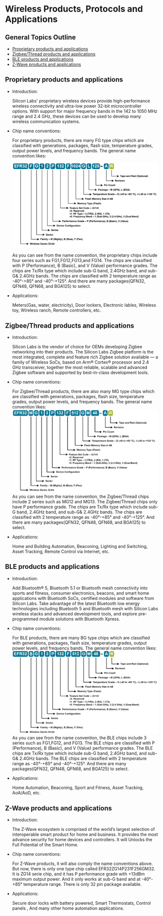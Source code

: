 # Wireless Products, Protocols and Applications
## General Topics Outline

  * [Proprietary products and applications](#proprietary-products-and-applications)
  * [Zigbee/Thread products and applications](#zigbeethread-products-and-applications)
  * [BLE products and applications](#ble-products-and-applications)
  * [Z-Wave products and applications](#z-wave-products-and-applications)

## Proprietary products and applications
- Introduction: 

  Silicon Labs' proprietary wireless devices provide high-performance wireless connectivity and ultra-low power 32-bit microcontroller options. With support for major frequency bands in the 142 to 1050 MHz range and 2.4 GHz, these devices can be used to develop many wireless communication systems.
- Chip name conventions:

  For proprietary products, there are many FG type chips which are classified with generations, packages, flash size, temperature grades, output power levels, and frequency bands. The general name convention likes:

  ![](../images/HW-Wireless-Products/NameConvention-1.png)

  As you can see from the name convention, the proprietary chips include four series such as FG1,FG12,FG13,and FG14. The chips are classified with  P (Performance), B (Basic), and V (Value) performance grades. The chips are Tx/Rx type which include sub-G band, 2.4GHz band, and sub-G& 2.4GHz bands. The chips are classified with 2 temperature range as -40°-+85° and -40°-+125°. And there are many packages(QFN32, QFN48, QFN68, and BGA125) to select. 
- Applications:

  Meters(Gas, water, electricity), Door lockers, Electronic lables, Wireless toy, Wireless ranch, Remote controllers, etc.
## Zigbee/Thread products and applications
- Introduction: 

  Silicon Labs is the vendor of choice for OEMs developing Zigbee networking into their products. The Silicon Labs Zigbee platform is the most integrated, complete and feature rich Zigbee solution available — a family of Wireless SoCs, based on Arm® Cortex® processor and 2.4 GHz transceiver, together the most reliable, scalable and advanced Zigbee software and supported by best-in-class development tools.
- Chip name conventions:

  For Zigbee/Thread products, there are also many MG type chips which are classified with generations, packages, flash size, temperature grades, output power levels, and frequency bands. The general name convention likes:
![](../images/HW-Wireless-Products/NameConvention-2.png)
  As you can see from the name convention, the Zigbee/Thread chips include 2 series such as MG12 and MG13. The Zigbee/Thread chips only have  P performance grade. The chips are Tx/Rx type which include sub-G band, 2.4GHz band, and sub-G& 2.4GHz bands. The chips are classified with 2 temperature range as -40°-+85° and -40°-+125°. And there are many packages(QFN32, QFN48, QFN68, and BGA125) to select. 
- Applications:

  Home and Building Automation, Beaconing, Lighting and Switching, Asset Tracking, Remote Control via Internet, etc.

## BLE products and applications
- Introduction: 

  Add Bluetooth® 5, Bluetooth 5.1 or Bluetooth mesh connectivity into sports and fitness, consumer electronics, beacons, and smart home applications with Bluetooth SoCs, certified modules and software from Silicon Labs. Take advantage of the latest Bluetooth low energy technologies including Bluetooth 5 and Bluetooth mesh with Silicon Labs wireless stacks and advanced development tools, and explore pre-programmed module solutions with Bluetooth Xpress.
- Chip name conventions:

  For BLE products, there are many BG type chips which are classified with generations, packages, flash size, temperature grades, output power levels, and frequency bands. The general name convention likes:
![](../images/HW-Wireless-Products/NameConvention-3.png)
  As you can see from the name convention, the BLE chips include 3 series such as FG1,FG12, and FG13. The BLE chips are classified with  P (Performance), B (Basic), and V (Value) performance grades. The BLE chips are Tx/Rx type which include sub-G band, 2.4GHz band, and sub-G& 2.4GHz bands. The BLE chips are classified with 2 temperature range as -40°-+85° and -40°-+125°. And there are many packages(QFN32, QFN48, QFN68, and BGA125) to select. 
- Applications:

  Home Automation, Beaconing, Sport and Fitness, Asset Tracking, AoA/AoD, etc.

## Z-Wave products and applications
- Introduction: 

  The Z-Wave ecosystem is comprised of the world’s largest selection of interoperable smart product for home and business. It provides the most advance security for home devices and controllers. It will Unlocks the Full Potential of the Smart Home.

- Chip name conventions:

  For Z-Wave products, it will also comply the name conventions above. But now, there is only one type chip called EFR32ZG14P231F256GM32. It is ZG14 serie chip, and it has P performance grade with +13dBm maximum output power. And it only works at sub-G band and at -40°-+85° temperature range. There is only 32 pin package available.
- Applications:

  Secure door locks with battery powered, Smart Thermostats, Control panels , And many other home automation applications.

